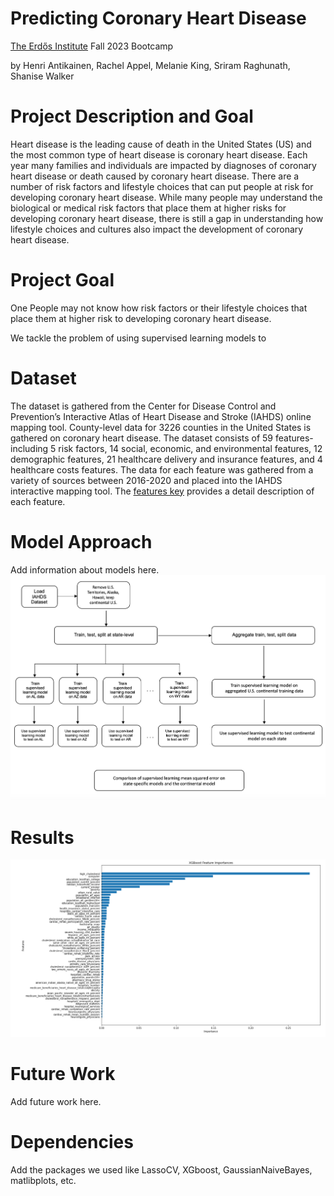 # Predicting Coronary Heart Disease
[The Erdős Institute](https://www.erdosinstitute.org/) Fall 2023 Bootcamp

by Henri Antikainen, Rachel Appel, Melanie King, Sriram Raghunath, Shanise Walker

# Project Description and Goal
Heart disease is the leading cause of death in the United States (US) and the most common type of heart disease is coronary heart disease. Each year many families and individuals are impacted by diagnoses of coronary heart disease or death caused by coronary heart disease. There are a number of risk factors and lifestyle choices that can put people at risk for developing coronary heart disease. While many people may understand the biological or medical risk factors that place them at higher risks for developing coronary heart disease, there is still a gap in understanding how lifestyle choices and cultures also impact the development of coronary heart disease. 

# Project Goal
One People may not know how risk factors or their lifestyle choices that place them at higher risk to developing coronary heart disease. 

We tackle the problem of using supervised learning models to 

# Dataset

The dataset is gathered from the  Center for Disease Control and Prevention’s Interactive Atlas of Heart Disease and Stroke (IAHDS) online mapping tool. County-level data for 3226 counties in the United States is gathered on coronary heart disease. The dataset consists of 59 features-including 5 risk factors, 14 social, economic, and environmental features, 12 demographic features, 21 healthcare delivery and insurance features, and 4 healthcare costs features. The data for each feature was gathered from a variety of sources between 2016-2020 and placed into the IAHDS interactive mapping tool. The [features key](https://github.com/shanise1/PCD/blob/main/Dataset%20Features%20Key.pdf) provides a detail description of each feature.  


# Model Approach 

Add information about models here. 
![model](images/modelapproach.png)

# Results 

![xgboostresults](images/xgboostresults.png)

# Future Work 

Add future work here. 

# Dependencies
Add the packages we used like LassoCV, XGboost, GaussianNaiveBayes, matlibplots, etc. 

